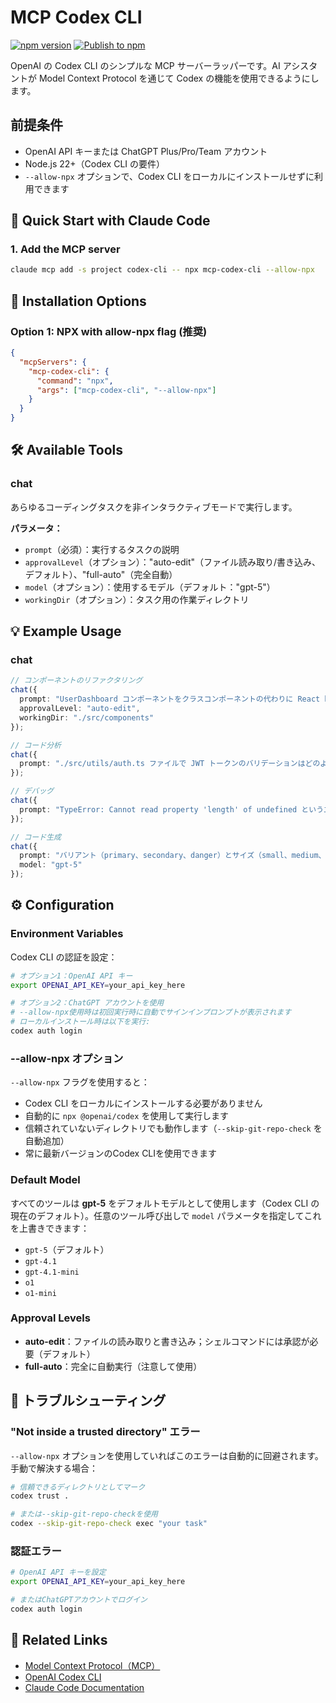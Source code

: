 # MCP Codex CLI

[![npm version](https://badge.fury.io/js/mcp-codex-cli.svg)](https://www.npmjs.com/package/mcp-codex-cli)
[![Publish to npm](https://github.com/suwa-sh/mcp-codex-cli/actions/workflows/npm-publish.yml/badge.svg)](https://github.com/suwa-sh/mcp-codex-cli/actions/workflows/npm-publish.yml)

OpenAI の Codex CLI のシンプルな MCP サーバーラッパーです。AI アシスタントが Model Context Protocol を通じて Codex の機能を使用できるようにします。

## 前提条件

- OpenAI API キーまたは ChatGPT Plus/Pro/Team アカウント
- Node.js 22+（Codex CLI の要件）
- `--allow-npx` オプションで、Codex CLI をローカルにインストールせずに利用できます

## 🚀 Quick Start with Claude Code

### 1. Add the MCP server

```bash
claude mcp add -s project codex-cli -- npx mcp-codex-cli --allow-npx
```

## 🔧 Installation Options

### Option 1: NPX with allow-npx flag (推奨)

```json
{
  "mcpServers": {
    "mcp-codex-cli": {
      "command": "npx",
      "args": ["mcp-codex-cli", "--allow-npx"]
    }
  }
}
```

## 🛠️ Available Tools

### chat

あらゆるコーディングタスクを非インタラクティブモードで実行します。

**パラメータ：**

- `prompt`（必須）：実行するタスクの説明
- `approvalLevel`（オプション）："auto-edit"（ファイル読み取り/書き込み、デフォルト）、"full-auto"（完全自動）
- `model`（オプション）：使用するモデル（デフォルト："gpt-5"）
- `workingDir`（オプション）：タスク用の作業ディレクトリ

## 💡 Example Usage

### chat

```typescript
// コンポーネントのリファクタリング
chat({ 
  prompt: "UserDashboard コンポーネントをクラスコンポーネントの代わりに React hooks を使うようリファクタリング",
  approvalLevel: "auto-edit",
  workingDir: "./src/components"
});

// コード分析
chat({
  prompt: "./src/utils/auth.ts ファイルで JWT トークンのバリデーションはどのように動作しますか？"
});

// デバッグ
chat({
  prompt: "TypeError: Cannot read property 'length' of undefined というエラーがフォーム送信時のユーザー入力バリデーション関数で発生しています。./src/components/UserForm.tsx を確認してデバッグしてください。"
});

// コード生成
chat({
  prompt: "バリアント（primary、secondary、danger）とサイズ（small、medium、large）を持つ再利用可能な Button コンポーネントを TypeScript + React で ./src/components/Button.tsx に作成してください",
  model: "gpt-5"
});
```

## ⚙️ Configuration

### Environment Variables

Codex CLI の認証を設定：

```bash
# オプション1：OpenAI API キー
export OPENAI_API_KEY=your_api_key_here

# オプション2：ChatGPT アカウントを使用
# --allow-npx使用時は初回実行時に自動でサインインプロンプトが表示されます
# ローカルインストール時は以下を実行:
codex auth login
```

### --allow-npx オプション

`--allow-npx` フラグを使用すると：

- Codex CLI をローカルにインストールする必要がありません
- 自動的に `npx @openai/codex` を使用して実行します
- 信頼されていないディレクトリでも動作します（`--skip-git-repo-check` を自動追加）
- 常に最新バージョンのCodex CLIを使用できます

### Default Model

すべてのツールは **gpt-5** をデフォルトモデルとして使用します（Codex CLI の現在のデフォルト）。任意のツール呼び出しで `model` パラメータを指定してこれを上書きできます：

- `gpt-5`（デフォルト）
- `gpt-4.1`
- `gpt-4.1-mini`
- `o1`
- `o1-mini`

### Approval Levels

- **auto-edit**：ファイルの読み取りと書き込み；シェルコマンドには承認が必要（デフォルト）
- **full-auto**：完全に自動実行（注意して使用）

## 🚨 トラブルシューティング

### "Not inside a trusted directory" エラー

`--allow-npx` オプションを使用していればこのエラーは自動的に回避されます。手動で解決する場合：

```bash
# 信頼できるディレクトリとしてマーク
codex trust .

# または--skip-git-repo-checkを使用
codex --skip-git-repo-check exec "your task"
```

### 認証エラー

```bash
# OpenAI API キーを設定
export OPENAI_API_KEY=your_api_key_here

# またはChatGPTアカウントでログイン
codex auth login
```

## 🔗 Related Links

- [Model Context Protocol（MCP）](https://modelcontextprotocol.io/)
- [OpenAI Codex CLI](https://github.com/openai/codex-cli)
- [Claude Code Documentation](https://docs.anthropic.com/en/docs/claude-code)
